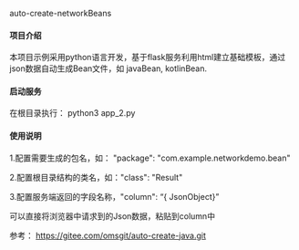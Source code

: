 auto-create-networkBeans


#### 项目介绍
本项目示例采用python语言开发，基于flask服务利用html建立基础模板，通过json数据自动生成Bean文件，如 javaBean, kotlinBean.






#### 启动服务
在根目录执行：  python3 app_2.py






#### 使用说明
1.配置需要生成的包名，如： "package": "com.example.networkdemo.bean"

2.配置根目录结构的类名，如："class": "Result"

3.配置服务端返回的字段名称，"column": “{ JsonObject}”	

可以直接将浏览器中请求到的Json数据，粘贴到column中



参考： https://gitee.com/omsgit/auto-create-java.git
